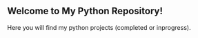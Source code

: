 ## Welcome to My Python Repository!

Here you will find my python projects (completed or inprogress).
